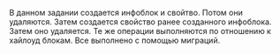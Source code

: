 В данном задании создается инфоблок и свойтво. Потом они удаляются. Затем создается свойство ранее созданного инфоблока. Затем оно удаляется. Те же операции выполняются по отношению к хайлоуд блокам. Все выполнено с помощью миграций. 
